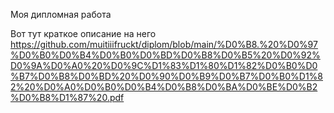 Моя дипломная работа


Вот тут краткое описание на него https://github.com/muitiiifruckt/diplom/blob/main/%D0%B8.%20%D0%97%D0%B0%D0%B4%D0%B0%D0%BD%D0%B8%D0%B5%20%D0%92%D0%9A%D0%A0%20%D0%9C%D1%83%D1%80%D1%82%D0%B0%D0%B7%D0%B8%D0%BD%20%D0%90%D0%B9%D0%B7%D0%B0%D1%82%20%D0%A0%D0%B0%D0%B4%D0%B8%D0%BA%D0%BE%D0%B2%D0%B8%D1%87%20.pdf

